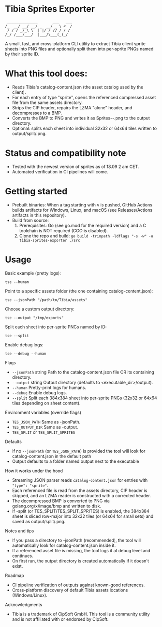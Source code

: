 # Tibia Sprites Exporter

```asciiart
 ______________       ___   ___
/_  __/ __/ __/ _  __/ _ \ <  /
 / / / _/_\ \  | |/ / // / / / 
/_/ /___/___/  |___/\___(_)_/  
```

A small, fast, and cross-platform CLI utility to extract Tibia client sprite sheets into PNG files and optionally split 
them into per-sprite PNGs named by their sprite ID.

# What this tool does:
- Reads Tibia's catalog-content.json (the asset catalog used by the client).
- For each entry of type "sprite", opens the referenced compressed asset file from the same assets directory.
- Strips the CIP header, repairs the LZMA "alone" header, and decompresses to a BMP.
- Converts the BMP to PNG and writes it as Sprites-<firstID>-<lastID>.png to the output directory.
- Optional: splits each sheet into individual 32x32 or 64x64 tiles written to output/split/<spriteId>.png.

# Status and compatibility note
- Tested with the newest version of sprites as of 18.09 2 am CET.
- Automated verification in CI pipelines will come.

# Getting started
- Prebuilt binaries: When a tag starting with v is pushed, GitHub Actions builds artifacts for Windows, Linux, and macOS (see Releases/Actions artifacts in this repository).
- Build from source:
  1) Prerequisites: Go (see go.mod for the required version) and a C toolchain is NOT required (CGO is disabled).
  2) Clone the repo and build:
     `go build -trimpath -ldflags "-s -w" -o tibia-sprites-exporter ./src`

# Usage
Basic example (pretty logs):
```shell
tse --human
```

Point to a specific assets folder (the one containing catalog-content.json):
```shell
tse --jsonPath "/path/to/Tibia/assets"
```

Choose a custom output directory:
```shell
tse --output "/tmp/exports"
```

Split each sheet into per-sprite PNGs named by ID:
```shell
tse --split
```

Enable debug logs:
```shell
tse --debug --human
```

Flags
- `--jsonPath` string    Path to the catalog-content.json file OR its containing directory.
- `--output` string      Output directory (defaults to <executable_dir>/output).
- `--human`              Pretty-print logs for humans.
- `--debug`              Enable debug logs.
- `--split`              Split each 384x384 sheet into per-sprite PNGs (32x32 or 64x64 tiles depending on sheet content).

Environment variables (override flags)
- `TES_JSON_PATH`       Same as -jsonPath.
- `TES_OUTPUT_DIR`      Same as -output.
- `TES_SPLIT` or `TES_SPLIT_SPRITES`

Defaults
- If no `--jsonPath` (or `TES_JSON_PATH`) is provided the tool will look for catalog-content.json in the default path
- Output defaults to a folder named output next to the executable

How it works under the hood
- Streaming JSON parser reads `catalog-content.json` for entries with `"type": "sprite"`.
- Each referenced file is read from the assets directory, CIP header is skipped, and an LZMA reader is constructed with a corrected header.
- The decompressed BMP is converted to PNG via golang.org/x/image/bmp and written to disk.
- If -split (or TES_SPLIT/TES_SPLIT_SPRITES) is enabled, the 384x384 sheet is sliced row-major into 32x32 tiles (or 64x64 for small sets) and saved as output/split/<spriteId>.png.

Notes and tips
- If you pass a directory to -jsonPath (recommended), the tool will automatically look for catalog-content.json inside it.
- If a referenced asset file is missing, the tool logs it at debug level and continues.
- On first run, the output directory is created automatically if it doesn't exist.

Roadmap
- CI pipeline verification of outputs against known-good references.
- Cross-platform discovery of default Tibia assets locations (Windows/Linux).

Acknowledgments
- Tibia is a trademark of CipSoft GmbH. This tool is a community utility and is not affiliated with or endorsed by CipSoft.
